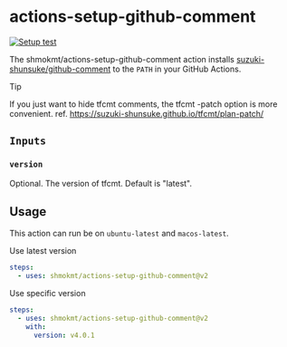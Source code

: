 # actions-setup-github-comment

[![Setup test](https://github.com/shmokmt/actions-setup-github-comment/actions/workflows/test.yml/badge.svg)](https://github.com/shmokmt/actions-setup-github-comment/actions/workflows/test.yml)

The shmokmt/actions-setup-github-comment action installs [suzuki-shunsuke/github-comment](https://github.com/suzuki-shunsuke/github-comment) to the `PATH` in your GitHub Actions.

> [!TIP]
> If you just want to hide tfcmt comments, the tfcmt -patch option is more convenient.
> ref. https://suzuki-shunsuke.github.io/tfcmt/plan-patch/

## `Inputs`

### `version`

Optional. The version of tfcmt. Default is "latest".

## Usage

This action can run be on `ubuntu-latest` and `macos-latest`.

Use latest version

```yaml
steps:
  - uses: shmokmt/actions-setup-github-comment@v2
```

Use specific version

```yaml
steps:
  - uses: shmokmt/actions-setup-github-comment@v2
    with:
      version: v4.0.1
```
